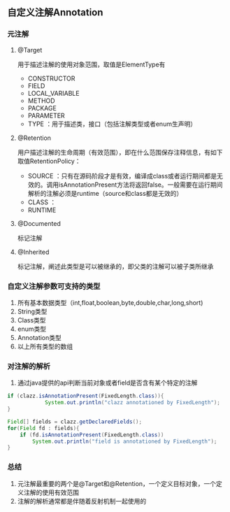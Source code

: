 ## 自定义注解Annotation

### 元注解

1. @Target

   用于描述注解的使用对象范围，取值是ElementType有

   - CONSTRUCTOR
   - FIELD
   - LOCAL_VARIABLE
   - METHOD
   - PACKAGE
   - PARAMETER
   - TYPE ：用于描述类，接口（包括注解类型或者enum生声明）

2. @Retention

   用户描述注解的生命周期（有效范围），即在什么范围保存注释信息，有如下取值RetentionPolicy：

   - SOURCE ：只有在源码阶段才是有效，编译成class或者运行期间都是无效的。调用isAnnotationPresent方法将返回false。一般需要在运行期间解析的注解必须是runtime（source和class都是无效的）
   - CLASS ： 
   - RUNTIME

3. @Documented

   标记注解

4. @Inherited

   标记注解，阐述此类型是可以被继承的，即父类的注解可以被子类所继承

### 自定义注解参数可支持的类型

1. 所有基本数据类型（int,float,boolean,byte,double,char,long,short)
2. String类型
3. Class类型
4. enum类型
5. Annotation类型
6. 以上所有类型的数组



### 对注解的解析

1. 通过java提供的api判断当前对象或者field是否含有某个特定的注解

```java
if (clazz.isAnnotationPresent(FixedLength.class)){
            System.out.println("clazz annotationed by FixedLength");
}
```

```java
Field[] fields = clazz.getDeclaredFields();
for(Field fd : fields){
    if (fd.isAnnotationPresent(FixedLength.class))
        System.out.println("field is annotationed by FixedLength");
}
```



### 总结

1. 元注解最重要的两个是@Target和@Retention，一个定义目标对象，一个定义注解的使用有效范围
2. 注解的解析通常都是伴随着反射机制一起使用的





